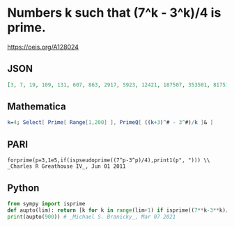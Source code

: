 # Numbers k such that \(7^k \- 3^k\)/4 is prime\.
https://oeis.org/A128024
## JSON
```JSON
[3, 7, 19, 109, 131, 607, 863, 2917, 5923, 12421, 187507, 353501, 817519]
```
## Mathematica
```Mathematica
k=4; Select[ Prime[ Range[1,200] ], PrimeQ[ ((k+3)^# - 3^#)/k ]& ]
```
## PARI
```PARI
forprime(p=3,1e5,if(ispseudoprime((7^p-3^p)/4),print1(p", "))) \\ _Charles R Greathouse IV_, Jun 01 2011
```
## Python
```Python
from sympy import isprime
def aupto(lim): return [k for k in range(lim+1) if isprime((7**k-3**k)//4)]
print(aupto(900)) # _Michael S. Branicky_, Mar 07 2021
```
